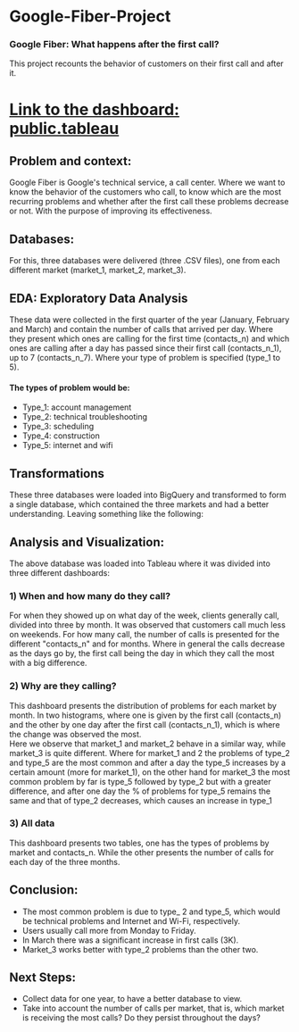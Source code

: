 # Google-Fiber-Project
### Google Fiber: What happens after the first call?  
This project recounts the behavior of customers on their first call and after it.  
# [Link to the dashboard: public.tableau](https://public.tableau.com/views/GoogleFiberCase/WHY_1?:language=es-ES&:sid=&:display_count=n&:origin=viz_share_link)

## Problem and context:
Google Fiber is Google's technical service, a call center. Where we want to know the behavior of the customers who call, to know which are the most recurring problems and whether after the first call these problems decrease or not. With the purpose of improving its effectiveness.

## Databases:
For this, three databases were delivered (three .CSV files), one from each different market (market_1, market_2, market_3).

## EDA: Exploratory Data Analysis
These data were collected in the first quarter of the year (January, February and March) and contain the number of calls that arrived per day. Where they present which ones are calling for the first time (contacts_n) and which ones are calling after a day has passed since their first call (contacts_n_1), up to 7 (contacts_n_7). Where your type of problem is specified (type_1 to 5).
#### The types of problem would be:
- Type_1: account management
- Type_2: technical troubleshooting
- Type_3: scheduling
- Type_4: construction
- Type_5: internet and wifi

## Transformations
These three databases were loaded into BigQuery and transformed to form a single database, which contained the three markets and had a better understanding. Leaving something like the following:

## Analysis and Visualization:
The above database was loaded into Tableau where it was divided into three different dashboards:
### 1) When and how many do they call?
For when they showed up on what day of the week, clients generally call, divided into three by month. It was observed that customers call much less on weekends.
For how many call, the number of calls is presented for the different "contacts_n" and for months. Where in general the calls decrease as the days go by, the first call being the day in which they call the most with a big difference.

### 2) Why are they calling?
This dashboard presents the distribution of problems for each market by month. In two histograms, where one is given by the first call (contacts_n) and the other by one day after the first call (contacts_n_1), which is where the change was observed the most.  
Here we observe that market_1 and market_2 behave in a similar way, while market_3 is quite different. Where for market_1 and 2 the problems of type_2 and type_5 are the most common and after a day the type_5 increases by a certain amount (more for market_1), on the other hand for market_3 the most common problem by far is type_5 followed by type_2 but with a greater difference, and after one day the % of problems for type_5 remains the same and that of type_2 decreases, which causes an increase in type_1

### 3) All data
This dashboard presents two tables, one has the types of problems by market and contacts_n. While the other presents the number of calls for each day of the three months.

## Conclusion:
- The most common problem is due to type_ 2 and type_5, which would be technical problems and Internet and Wi-Fi, respectively.
- Users usually call more from Monday to Friday.
- In March there was a significant increase in first calls (3K).
- Market_3 works better with type_2 problems than the other two.

## Next Steps:
- Collect data for one year, to have a better database to view.
- Take into account the number of calls per market, that is, which market is receiving the most calls? Do they persist throughout the days?
